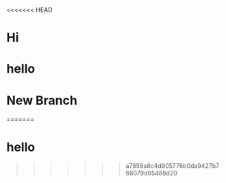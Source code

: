 <<<<<<< HEAD
# Hi

# hello

# New Branch  
=======
# hello
>>>>>>> a7859a8c4d905776b0da9427b766079d85488d20
